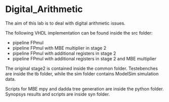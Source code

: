 # Digital_Arithmetic
 The aim of this lab is to deal with digital arithmetic issues.

The following VHDL implementation can be found inside the src folder: 
- pipeline FPmul
- pipeline FPmul with MBE multiplier in stage 2 
- pipeline FPmul with additional registers in stage 2
- pipeline FPmul with additional registers in stage 2 and MBE multiplier

The original stage2 is contained inside the common folder.
Testebenches are inside the tb folder, while the sim folder contains ModelSim simulation data.

Scripts for MBE mpy and dadda tree generation are inside the python folder.
Synopsys results and scripts are inside syn folder.